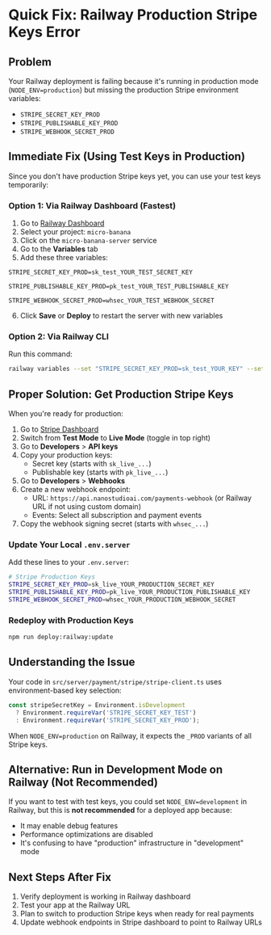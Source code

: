 # Quick Fix: Railway Production Stripe Keys Error

## Problem
Your Railway deployment is failing because it's running in production mode (`NODE_ENV=production`) but missing the production Stripe environment variables:
- `STRIPE_SECRET_KEY_PROD`
- `STRIPE_PUBLISHABLE_KEY_PROD`
- `STRIPE_WEBHOOK_SECRET_PROD`

## Immediate Fix (Using Test Keys in Production)

Since you don't have production Stripe keys yet, you can use your test keys temporarily:

### Option 1: Via Railway Dashboard (Fastest)

1. Go to [Railway Dashboard](https://railway.com/dashboard)
2. Select your project: `micro-banana`
3. Click on the `micro-banana-server` service
4. Go to the **Variables** tab
5. Add these three variables:

```
STRIPE_SECRET_KEY_PROD=sk_test_YOUR_TEST_SECRET_KEY

STRIPE_PUBLISHABLE_KEY_PROD=pk_test_YOUR_TEST_PUBLISHABLE_KEY

STRIPE_WEBHOOK_SECRET_PROD=whsec_YOUR_TEST_WEBHOOK_SECRET
```

6. Click **Save** or **Deploy** to restart the server with new variables

### Option 2: Via Railway CLI

Run this command:

```bash
railway variables --set "STRIPE_SECRET_KEY_PROD=sk_test_YOUR_KEY" --set "STRIPE_PUBLISHABLE_KEY_PROD=pk_test_YOUR_KEY" --set "STRIPE_WEBHOOK_SECRET_PROD=whsec_YOUR_SECRET"
```

## Proper Solution: Get Production Stripe Keys

When you're ready for production:

1. Go to [Stripe Dashboard](https://dashboard.stripe.com/)
2. Switch from **Test Mode** to **Live Mode** (toggle in top right)
3. Go to **Developers** > **API keys**
4. Copy your production keys:
   - Secret key (starts with `sk_live_...`)
   - Publishable key (starts with `pk_live_...`)
5. Go to **Developers** > **Webhooks**
6. Create a new webhook endpoint:
   - URL: `https://api.nanostudioai.com/payments-webhook` (or Railway URL if not using custom domain)
   - Events: Select all subscription and payment events
7. Copy the webhook signing secret (starts with `whsec_...`)

### Update Your Local `.env.server`

Add these lines to your `.env.server`:

```bash
# Stripe Production Keys
STRIPE_SECRET_KEY_PROD=sk_live_YOUR_PRODUCTION_SECRET_KEY
STRIPE_PUBLISHABLE_KEY_PROD=pk_live_YOUR_PRODUCTION_PUBLISHABLE_KEY
STRIPE_WEBHOOK_SECRET_PROD=whsec_YOUR_PRODUCTION_WEBHOOK_SECRET
```

### Redeploy with Production Keys

```bash
npm run deploy:railway:update
```

## Understanding the Issue

Your code in `src/server/payment/stripe/stripe-client.ts` uses environment-based key selection:

```typescript
const stripeSecretKey = Environment.isDevelopment 
  ? Environment.requireVar('STRIPE_SECRET_KEY_TEST')
  : Environment.requireVar('STRIPE_SECRET_KEY_PROD');
```

When `NODE_ENV=production` on Railway, it expects the `_PROD` variants of all Stripe keys.

## Alternative: Run in Development Mode on Railway (Not Recommended)

If you want to test with test keys, you could set `NODE_ENV=development` in Railway, but this is **not recommended** for a deployed app because:
- It may enable debug features
- Performance optimizations are disabled
- It's confusing to have "production" infrastructure in "development" mode

## Next Steps After Fix

1. Verify deployment is working in Railway dashboard
2. Test your app at the Railway URL
3. Plan to switch to production Stripe keys when ready for real payments
4. Update webhook endpoints in Stripe dashboard to point to Railway URLs
